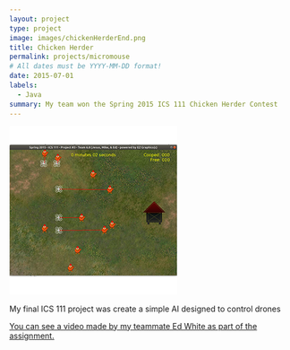 ```yaml
---
layout: project
type: project
image: images/chickenHerderEnd.png
title: Chicken Herder
permalink: projects/micromouse
# All dates must be YYYY-MM-DD format!
date: 2015-07-01
labels:
  - Java
summary: My team won the Spring 2015 ICS 111 Chicken Herder Contest
---
```


<img class="ui medium right floated rounded image" src="../images/chickenHerderBegin.png">

My final ICS 111 project was create a simple AI designed to control drones 


[You can see a video made by my teammate Ed White as part of the assignment.](https://youtu.be/bpXoYn5SS7I)
